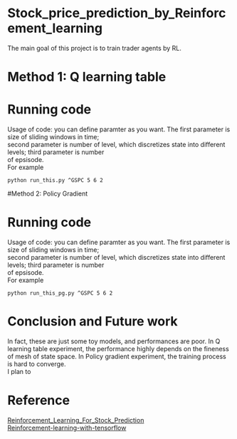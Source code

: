 # Stock_price_prediction_by_Reinforcement_learning
The main goal of this project is to train trader agents by RL.
# Method 1: Q learning table
# Running code
Usage of code: you can define paramter as you want. The first parameter is size of sliding windows in time; \
second parameter is number of level, which discretizes state into different levels; third parameter is number \
of epsisode. \
For example
```
python run_this.py ^GSPC 5 6 2
```

#Method 2: Policy Gradient
# Running code
Usage of code: you can define paramter as you want. The first parameter is size of sliding windows in time; \
second parameter is number of level, which discretizes state into different levels; third parameter is number \
of epsisode. \
For example
```
python run_this_pg.py ^GSPC 5 6 2
```


# Conclusion and Future work
In fact, these are just some toy models, and performances are poor. In Q learning table experiment, the performance highly depends on the fineness of mesh of state space. In Policy gradient experiment, the training process is hard to converge. \
I plan to 

# Reference
[Reinforcement_Learning_For_Stock_Prediction](https://github.com/llSourcell/Reinforcement_Learning_for_Stock_Prediction.git)\
[Reinforcement-learning-with-tensorflow](https://github.com/MorvanZhou/Reinforcement-learning-with-tensorflow.git)
